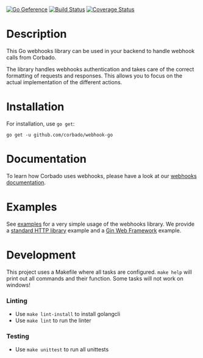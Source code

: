 [![Go Geference](https://pkg.go.dev/badge/github.com/corbado/webhook-go.svg)](https://pkg.go.dev/github.com/corbado/webhook-go)
[![Build Status](https://github.com/corbado/webhook-go/actions/workflows/build.yml/badge.svg?branch=main)](https://github.com/corbado/webhook-go/actions/workflows/build.yml?query=branch%3Amain)
[![Coverage Status](https://coveralls.io/repos/github/corbado/webhook-go/badge.svg?branch=main)](https://coveralls.io/github/corbado/webhook-go?branch=main)


# Description

This Go webhooks library can be used in your backend to handle webhook calls from Corbado.

The library handles webhooks authentication and takes care of the correct formatting of requests and responses. This allows you to focus on the actual implementation of the different actions.

# Installation

For installation, use `go get`:

```
go get -u github.com/corbado/webhook-go
```

# Documentation
To learn how Corbado uses webhooks, please have a look at our [webhooks documentation](https://docs.corbado.com/helpful-guides/webhooks).

# Examples

See [examples](examples/) for a very simple usage of the webhooks library. We provide a [standard HTTP library](examples/standardlib/main.go) example and a [Gin Web Framework](examples/gin/main.go) example.

# Development

This project uses a Makefile where all tasks are configured. `make help` will print out all commands and their function. Some tasks will not work on windows!

### Linting
- Use `make lint-install` to install golangcli
- Use `make lint` to run the linter

### Testing
- Use `make unittest` to run all unittests